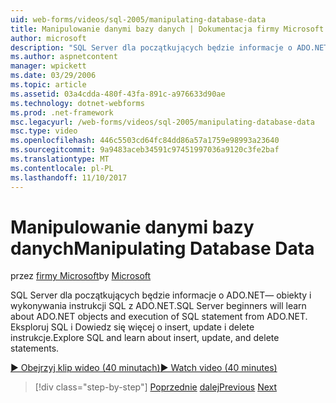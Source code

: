```yaml
---
uid: web-forms/videos/sql-2005/manipulating-database-data
title: Manipulowanie danymi bazy danych | Dokumentacja firmy Microsoft
author: microsoft
description: "SQL Server dla początkujących będzie informacje o ADO.NET— obiekty i wykonywania instrukcji SQL z ADO.NET. Eksploruj SQL i Dowiedz się więcej o insert, update i delete pozostaje tryb komórek jednowątkowych..."
ms.author: aspnetcontent
manager: wpickett
ms.date: 03/29/2006
ms.topic: article
ms.assetid: 03a4cdda-480f-43fa-891c-a976633d90ae
ms.technology: dotnet-webforms
ms.prod: .net-framework
msc.legacyurl: /web-forms/videos/sql-2005/manipulating-database-data
msc.type: video
ms.openlocfilehash: 446c5503cd64fc84dd86a57a1759e98993a23640
ms.sourcegitcommit: 9a9483aceb34591c97451997036a9120c3fe2baf
ms.translationtype: MT
ms.contentlocale: pl-PL
ms.lasthandoff: 11/10/2017
---
```

<a name="manipulating-database-data"></a><span data-ttu-id="af7b1-104">Manipulowanie danymi bazy danych</span><span class="sxs-lookup"><span data-stu-id="af7b1-104">Manipulating Database Data</span></span>
====================
<span data-ttu-id="af7b1-105">przez [firmy Microsoft](https://github.com/microsoft)</span><span class="sxs-lookup"><span data-stu-id="af7b1-105">by [Microsoft](https://github.com/microsoft)</span></span>

<span data-ttu-id="af7b1-106">SQL Server dla początkujących będzie informacje o ADO.NET— obiekty i wykonywania instrukcji SQL z ADO.NET.</span><span class="sxs-lookup"><span data-stu-id="af7b1-106">SQL Server beginners will learn about ADO.NET objects and execution of SQL statement from ADO.NET.</span></span> <span data-ttu-id="af7b1-107">Eksploruj SQL i Dowiedz się więcej o insert, update i delete instrukcje.</span><span class="sxs-lookup"><span data-stu-id="af7b1-107">Explore SQL and learn about insert, update, and delete statements.</span></span>

[<span data-ttu-id="af7b1-108">&#9654; Obejrzyj klip wideo (40 minutach)</span><span class="sxs-lookup"><span data-stu-id="af7b1-108">&#9654; Watch video (40 minutes)</span></span>](https://channel9.msdn.com/Blogs/ASP-NET-Site-Videos/manipulating-database-data)

>[!div class="step-by-step"]
<span data-ttu-id="af7b1-109">[Poprzednie](designing-relational-database-tables.md)
[dalej](more-structured-query-language.md)</span><span class="sxs-lookup"><span data-stu-id="af7b1-109">[Previous](designing-relational-database-tables.md)
[Next](more-structured-query-language.md)</span></span>
